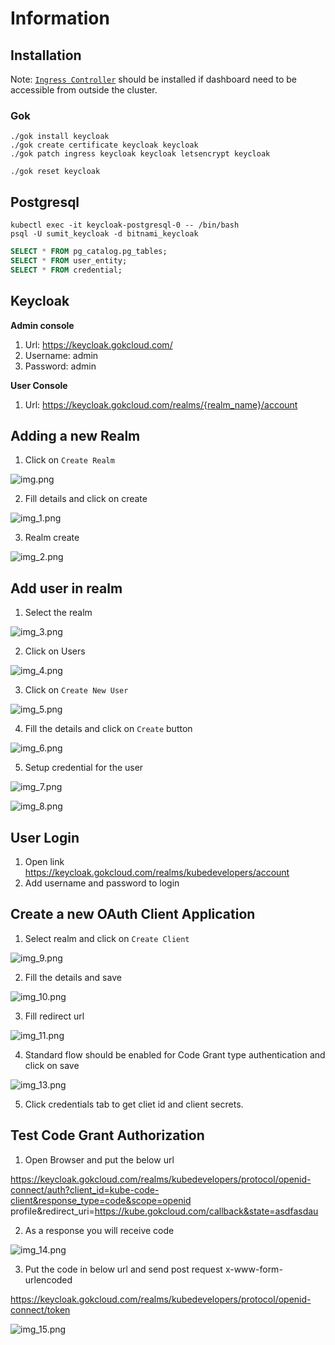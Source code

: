 # Information

## Installation

Note: [`Ingress Controller`](../ingress/README.md) should be installed if dashboard need to be accessible from outside the cluster.

### Gok
```console
./gok install keycloak
./gok create certificate keycloak keycloak
./gok patch ingress keycloak keycloak letsencrypt keycloak
```

```console
./gok reset keycloak
```

## Postgresql
```console
kubectl exec -it keycloak-postgresql-0 -- /bin/bash
psql -U sumit_keycloak -d bitnami_keycloak
```

```sql
SELECT * FROM pg_catalog.pg_tables;
SELECT * FROM user_entity;
SELECT * FROM credential;
```

## Keycloak

**Admin console**
1. Url: https://keycloak.gokcloud.com/
2. Username: admin
3. Password: admin

**User Console**
1. Url: https://keycloak.gokcloud.com/realms/{realm_name}/account

## Adding a new Realm
1. Click on `Create Realm`

![img.png](images/img.png)

2. Fill details and click on create

![img_1.png](images/img_1.png)

3. Realm create

![img_2.png](images/img_2.png)

## Add user in realm

1. Select the realm

![img_3.png](images/img_3.png)

2. Click on Users

![img_4.png](images/img_4.png)

3. Click on `Create New User`

![img_5.png](images/img_5.png)

4. Fill the details and click on `Create` button

![img_6.png](images/img_6.png)

5. Setup credential for the user

![img_7.png](images/img_7.png)

![img_8.png](images/img_8.png)

## User Login

1. Open link https://keycloak.gokcloud.com/realms/kubedevelopers/account
2. Add username and password to login

## Create a new OAuth Client Application

1. Select realm and click on `Create Client`

![img_9.png](images/img_9.png)

2. Fill the details and save

![img_10.png](images/img_10.png)

3. Fill redirect url

![img_11.png](images/img_11.png)

4. Standard flow should be enabled for Code Grant type authentication and click on save

![img_13.png](images/img_13.png)

5. Click credentials tab to get cliet id and client secrets.

## Test Code Grant Authorization

1. Open Browser and put the below url

https://keycloak.gokcloud.com/realms/kubedevelopers/protocol/openid-connect/auth?client_id=kube-code-client&response_type=code&scope=openid profile&redirect_uri=https://kube.gokcloud.com/callback&state=asdfasdau

2. As a response you will receive code

![img_14.png](images/img_14.png)

3. Put the code in below url and send post request x-www-form-urlencoded

https://keycloak.gokcloud.com/realms/kubedevelopers/protocol/openid-connect/token

![img_15.png](images/img_15.png)